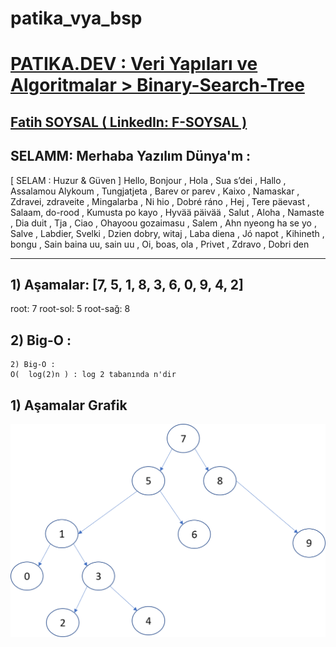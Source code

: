 # patika_vya_bsp

# [PATIKA.DEV : Veri Yapıları ve Algoritmalar > Binary-Search-Tree ](https://github.com/fsoysall/patika_vya_bsp)

## [Fatih SOYSAL ( LinkedIn: F-SOYSAL ) ](https://www.linkedin.com/in/f-soysal/) 

## **SELAMM**: Merhaba Yazılım Dünya'm :
[ SELAM : Huzur & Güven ]
Hello, Bonjour , Hola , Sua s’dei , Hallo , Assalamou Alykoum , Tungjatjeta , Barev or parev , Kaixo , Namaskar , Zdravei, zdraveite , Mingalarba , Ni hio , Dobré ráno , Hej , Tere päevast , Salaam, do-rood , Kumusta po kayo , Hyvää päivää , Salut , Aloha , Namaste , Dia duit , Tja , Ciao , Ohayoou gozaimasu , Salem , Ahn nyeong ha se yo , Salve , Labdier, Svelki , Dzien dobry, witaj , Laba diena , Jó napot , Kihineth , bongu , Sain baina uu, sain uu , Oi, boas, ola , Privet , Zdravo , Dobri den 
***

## 1) Aşamalar: [7, 5, 1, 8, 3, 6, 0, 9, 4, 2] 
root: 7
root-sol: 5
root-sağ: 8

## 2) Big-O :
```
2) Big-O : 
O(  log(2)n ) : log 2 tabanında n'dir
```
## 1) Aşamalar Grafik
![1) Aşamalar Grafik](https://github.com/fsoysall/patika_vya_bsp/blob/main/bst-image.png)
